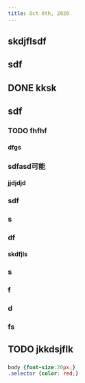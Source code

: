 ```yaml
---
title: Oct 6th, 2020
---
```


##
## skdjflsdf
## sdf
## DONE kksk
## sdf
### TODO fhfhf
#### dfgs
### sdfasd可能
#### jjdjdjd
### sdf
### s
### df
#### skdfjls
### s
### f
### d
### fs
## TODO jkkdsjflk
###
```css
body {font-size:20px;}
.selector {color: red;}
```
###
